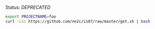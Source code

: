 Status: *DEPRECATED*
```sh
export PROJECTNAME=foo
curl -LSs https://github.com/ne2c/is07/raw/master/get.sh | bash
```